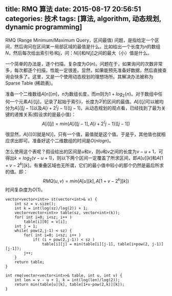 title: RMQ 算法
date: 2015-08-17 20:56:51
categories: 技术
tags: [算法, algorithm, 动态规划, dynamic programming]
---

RMQ (Range Minimum/Maximum Query，区间最值) 问题，是指给定一个区间，然后询问在区间某一局部区域的最值是什么。比如给出一个长度为$n$的数组$N$，然后每次给出索引号$i$和$j$，问：$N[i]$和$N[j]$之间的最大（小）值是什么。

<!--more-->

一个简单的办法是，逐个扫描，复杂度为$O(n)$。问题在于，如果询问的次数非常多，每次都逐个扫描，性能一定很差。显然，如果能预先准备好数据，然后直接查询会快多了。这里，又是一个使用动态规划的理想场所。其解决办法被称为 Sparse Table (稀疏表)。

准备一个二维数组$A[n][m]$，$n$为数组长度，而$m$则为$1+log_2\{n\}$。对于数组中任何一个元素$A[i][j]$，记录了起始于索引$i$，长度为$2^j$的区间的最值。$A[i][j]$可以被均分为$A[i][j-1]$以及$A[i+2^\{j-1\}][j-1]$，从动态规划的观点看，已经找到了最为关键的递推关系(假设求的是最小值)：
$$A[i][j] = min(A[i][j-1], A[i+2^\{j-1\}][j-1])$$

很显然，$A[i][0]$就是$N[i]$，只有一个值，最值就是这个值。于是乎，其他值也就相应求出即可。准备好这个二维数组的时间是$O(nlogn)$。

怎么使用这个表呢？假设给出的区间是$u$和$v$，则$u$和$v$之间的长度为$v-u+1$，可得出$k=log_2(v-u+1)$，则以下两个区间一定覆盖了所求区间，即$A[u][k]$和$A[1+v-2^k][k]$。有重叠区域也无所谓，它们的最小值中较小的那个仍然是最后所求的值。即：
$$RMQ(u,v) = min(A[u][k], A[1+v-2^k][k])$$
时间复杂度为$O(1)$。

    vector<vector<int>> st(vector<int>& v) {
        int sz = v.size();
        int k = int(log(sz)/log(2)) + 1;
        vector<vector<int>> table(sz, vector<int>(k));
        for( int i=0; i<sz; i++ )
            table[i][0] = v[i];
        int j = 1;
        while( pow(2,j-1) < sz) {
            for( int i=0; i<sz; i++ )
                if( (i + pow(2,j-1)) < sz )
                    table[i][j] = min(table[i][j-1], table[i+pow(2, j-1)][j-1]);
            j++;
        }
        return table;
    }

    int rmq(vector<vector<int>>& table, int u, int v) {
        int len = v - u + 1, k = int(log(len)/log(2));
        return min(table[u][k], table[1+v-pow(2,k)][k]);
    }
